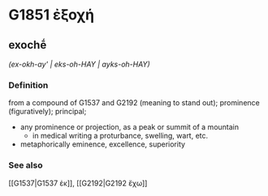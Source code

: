 # G1851 ἐξοχή

## exochḗ

_(ex-okh-ay' | eks-oh-HAY | ayks-oh-HAY)_

### Definition

from a compound of G1537 and G2192 (meaning to stand out); prominence (figuratively); principal; 

- any prominence or projection, as a peak or summit of a mountain
  - in medical writing a proturbance, swelling, wart, etc.
- metaphorically eminence, excellence, superiority

### See also

[[G1537|G1537 ἐκ]], [[G2192|G2192 ἔχω]]
